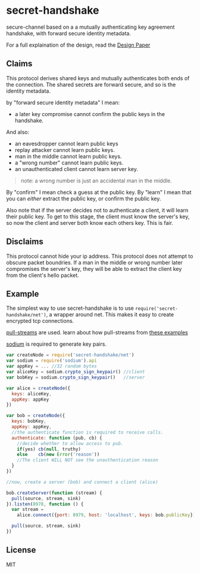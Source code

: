 # secret-handshake

secure-channel based on a a mutually authenticating key agreement handshake, with forward secure identity metadata.

For a full explaination of the design, read the
[Design Paper](http://dominictarr.github.io/secret-handshake-paper/shs.pdf)

## Claims

This protocol derives shared keys and mutually
authenticates both ends of the connection.
The shared secrets are forward secure, and
so is the identity metadata.

by "forward secure identity metadata" I mean:

* a later key compromise cannot confirm the public keys in the handshake.

And also:

* an eavesdropper cannot learn public keys
* replay attacker cannot learn public keys.
* man in the middle cannot learn public keys.
* a "wrong number" cannot learn public keys.
* an unauthenticated client cannot learn server key.
  
> note: a wrong number is just an accidental man in the middle.

By "confirm" I mean check a guess at the public key.
By "learn" I mean that you can _either_ extract the public key,
or confirm the public key.

Also note that if the server decides not to authenticate a client,
it will learn their public key. To get to this stage, the client
must know the server's key, so now the client and server both
know each others key. This is fair.

## Disclaims

This protocol cannot hide your ip address.
This protocol does not attempt to obscure packet boundries.
If a man in the middle or wrong number later compromises
the server's key, they will be able to extract the client
key from the client's hello packet.

## Example

The simplest way to use secret-handshake is to use
`require('secret-handshake/net')`, a wrapper around net.
This makes it easy to create encrypted tcp connections.

[pull-streams](https://github.com/dominictarr/pull-streams) are used.
learn about how pull-streams from [these examples](https://github.com/dominictarr/pull-stream-examples)

[sodium](https://github.com/paixaop/node-sodium) is required to generate
key pairs.

``` js
var createNode = require('secret-handshake/net')
var sodium = require('sodium').api
var appKey = ... //32 random bytes
var aliceKey = sodium.crypto_sign_keypair() //client
var bobKey = sodium.crypto_sign_keypair()   //server

var alice = createNode({
  keys: aliceKey,
  appKey: appKey
})

var bob = createNode({
  keys: bobKey,
  appKey: appKey,
  //the authenticate function is required to receive calls.
  authenticate: function (pub, cb) {
    //decide whether to allow access to pub.
    if(yes) cb(null, truthy)
    else    cb(new Error('reason'))
    //The client WILL NOT see the unauthentication reason
  }
})

//now, create a server (bob) and connect a client (alice)

bob.createServer(function (stream) {
  pull(source, stream, sink)
}).listen(8978, function () {
  var stream =
    alice.connect({port: 8979, host: 'localhost', keys: bob.publicKey})

  pull(source, stream, sink)
})

```

## License

MIT
